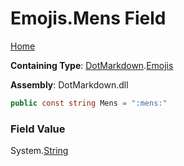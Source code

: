 # Emojis\.Mens Field

[Home](../../../README.md)

**Containing Type**: [DotMarkdown](../../README.md)\.[Emojis](../README.md)

**Assembly**: DotMarkdown\.dll

```csharp
public const string Mens = ":mens:"
```

### Field Value

System\.[String](https://docs.microsoft.com/en-us/dotnet/api/system.string)